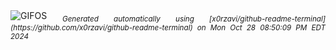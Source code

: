 <div align="justify">
<picture>
    <source media="(prefers-color-scheme: dark)" srcset="https://i.ibb.co/MRNzZNB/output-gif.gif">
    <source media="(prefers-color-scheme: light)" srcset="https://i.ibb.co/MRNzZNB/output-gif.gif">
    <img alt="GIFOS" src="https://i.ibb.co/MRNzZNB/output-gif.gif">
</picture>
<sub><i>Generated automatically using [x0rzavi/github-readme-terminal](https://github.com/x0rzavi/github-readme-terminal) on Mon Oct 28 08:50:09 PM EDT 2024</i></sub>
</div>

<!--  -->